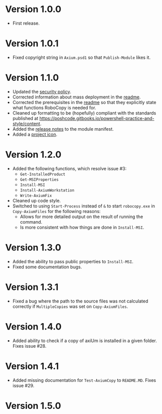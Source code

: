 # Version 1.0.0
* First release.

# Version 1.0.1
* Fixed copyright string in `Axium.psd1` so that `Publish-Module` likes it.

# Version 1.1.0
* Updated the [security policy](SECURITY.md).
* Corrected information about mass deployment in the [readme](README.md).
* Corrected the prerequisites in the [readme](README.md) so that they explicitly state what functions RoboCopy is needed for.
* Cleaned up formatting to be (hopefully) compliant with the standards published at https://poshcode.gitbooks.io/powershell-practice-and-style/content.
* Added the [release notes](CHANGELOG.md) to the module manifest.
* Added a [project icon](Icon.svg).

# Version 1.2.0
* Added the following functions, which resolve issue #3:
  - `Get-InstalledProduct`
  - `Get-MSIProperties`
  - `Install-MSI`
  - `Install-AxiumWorkstation`
  - `Write-AxiumFix`
* Cleaned up code style.
* Switched to using `Start-Process` instead of `&` to start `robocopy.exe` in `Copy-AxiumFiles` for the following reasons:
  * Allows for more detailed output on the result of running the command.
  * Is more consistent with how things are done in `Install-MSI`.

# Version 1.3.0
* Added the ability to pass public properties to `Install-MSI`.
* Fixed some documentation bugs.

# Version 1.3.1
* Fixed a bug where the path to the source files was not calculated correctly if `MultipleCopies` was set on `Copy-AxiumFiles`.

# Version 1.4.0
* Added ability to check if a copy of axiUm is installed in a given folder. Fixes issue #28.

# Version 1.4.1
* Added missing documentation for `Test-AxiumCopy` to `README.MD`. Fixes issue #29.

# Version 1.5.0

